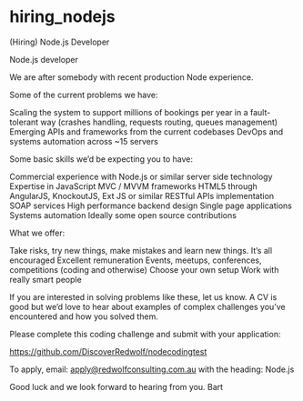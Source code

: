 # hiring_nodejs
(Hiring) Node.js Developer

Node.js developer
 
We are after somebody with recent production Node experience.
 
Some of the current problems we have:
 
Scaling the system to support millions of bookings per year in a fault-tolerant way (crashes handling, requests routing, queues management)
Emerging APIs and frameworks from the current codebases
DevOps and systems automation across ~15 servers
 
 
Some basic skills we’d be expecting you to have:
 
Commercial experience with Node.js or similar server side technology
Expertise in JavaScript MVC / MVVM frameworks
HTML5 through AngularJS, KnockoutJS, Ext JS or similar
RESTful APIs implementation
SOAP services
High performance backend design
Single page applications
Systems automation
Ideally some open source contributions
 
What we offer: 

Take risks, try new things, make mistakes and learn new things. It’s all encouraged
Excellent remuneration
Events, meetups, conferences, competitions (coding and otherwise)
Choose your own setup
Work with really smart people

If you are interested in solving problems like these, let us know. A CV is good but we’d love to hear about examples of complex challenges you’ve encountered and how you solved them.
 
Please complete this coding challenge and submit with your application:
 
https://github.com/DiscoverRedwolf/nodecodingtest
 
 
To apply, email: apply@redwolfconsulting.com.au with the heading: Node.js

Good luck and we look forward to hearing from you.
Bart
 



